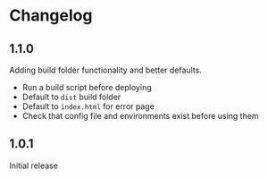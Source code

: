 # Changelog

## 1.1.0

Adding build folder functionality and better defaults.

- Run a build script before deploying
- Default to `dist` build folder
- Default to `index.html` for error page
- Check that config file and environments exist before using them

## 1.0.1

Initial release
